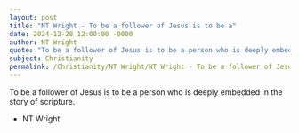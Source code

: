```yaml
---
layout: post
title: "NT Wright - To be a follower of Jesus is to be a"
date: 2024-12-28 12:00:00 -0000
author: NT Wright
quote: "To be a follower of Jesus is to be a person who is deeply embedded in the story of scripture."
subject: Christianity
permalink: /Christianity/NT Wright/NT Wright - To be a follower of Jesus is to be a
---
```


To be a follower of Jesus is to be a person who is deeply embedded in the story of scripture.

- NT Wright
